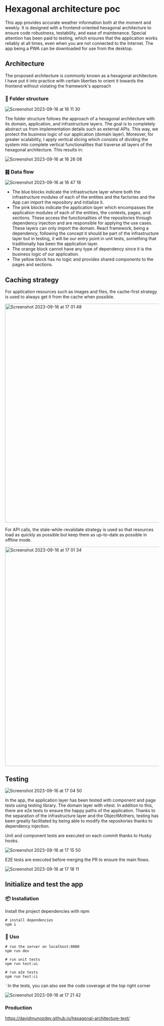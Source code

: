 # Hexagonal architecture poc

This app provides accurate weather information both at the moment and weekly. It is designed with a frontend-oriented hexagonal architecture to ensure code robustness, testability, and ease of maintenance. Special attention has been paid to testing, which ensures that the application works reliably at all times, even when you are not connected to the Internet. The app being a PWA can be downloaded for use from the desktop.

## Architecture
The proposed architecture is commonly known as a hexagonal architecture. I have put it into practice with certain liberties to orient it towards the frontend without violating the framework's approach

### 📂 Folder structure

![Screenshot 2023-09-16 at 16 11 30](https://github.com/davidmunozvi/BBVA-Technical-Test/assets/43704932/b75dcaed-c3c3-4b27-9e04-005509d47d72)

The folder structure follows the approach of a hexagonal architecture with its domain, application, and infrastructure layers. The goal is to completely abstract us from implementation details such as external APIs. This way, we protect the business logic of our application (domain layer).
Moreover, for greater scalability, I apply vertical slicing which consists of dividing the system into complete vertical functionalities that traverse all layers of the hexagonal architecture. This results in:

![Screenshot 2023-09-16 at 16 26 08](https://github.com/davidmunozvi/BBVA-Technical-Test/assets/43704932/5cee16fa-364a-4311-a94e-f9d5e9089c9c)

### ䷦ Data flow

![Screenshot 2023-09-16 at 16 47 18](https://github.com/davidmunozvi/BBVA-Technical-Test/assets/43704932/1addc34e-f770-4515-b435-9cc38350664e)

- The blue blocks indicate the infrastructure layer where both the infrastructure modules of each of the entities and the factories and the App can import the repository and initialize it.
- The pink blocks indicate the application layer which encompasses the application modules of each of the entities, the contexts, pages, and sections. These access the functionalities of the repositories through dependency injection and are responsible for applying the use cases. These layers can only import the domain. React framework, being a dependency, following the concept it should be part of the infrastructure layer but in testing, it will be our entry point in unit tests, something that traditionally has been the application layer.
- The orange block cannot have any type of dependency since it is the business logic of our application.
- The yellow block has no logic and provides shared components to the pages and sections.

## Caching strategy

For application resources such as images and files, the cache-first strategy is used to always get it from the cache when possible.

<img width="718" alt="Screenshot 2023-09-16 at 17 01 48" src="https://github.com/davidmunozvi/BBVA-Technical-Test/assets/43704932/7504e595-57f5-4613-9f9e-337bba318dda">


For API calls, the stale-while-revalidate strategy is used so that resources load as quickly as possible but keep them as up-to-date as possible in offline mode.

<img width="719" alt="Screenshot 2023-09-16 at 17 01 34" src="https://github.com/davidmunozvi/BBVA-Technical-Test/assets/43704932/1992b01c-78d9-4021-9380-c55d79016701">

## Testing

![Screenshot 2023-09-16 at 17 04 50](https://github.com/davidmunozvi/BBVA-Technical-Test/assets/43704932/2197bc66-5efc-4e14-ad55-c24ad898736f)

In the app, the application layer has been tested with component and page tests using testing library. The domain layer with vitest. In addition to this, there are e2e tests to ensure the happy paths of the application. Thanks to the separation of the infrastructure layer and the ObjectMothers, testing has been greatly facilitated by being able to modify the repositories thanks to dependency injection.

Unit and component tests are executed on each commit thanks to Husky hooks.

![Screenshot 2023-09-16 at 17 15 50](https://github.com/davidmunozvi/BBVA-Technical-Test/assets/43704932/b0d1e895-c823-4c35-8733-a3f8f58a6080)

E2E tests are executed before merging the PR to ensure the main flows.

![Screenshot 2023-09-16 at 17 18 11](https://github.com/davidmunozvi/BBVA-Technical-Test/assets/43704932/fafb1efe-7e21-4af9-a555-98358a0aeecf)

## Initialize and test the app

### 📦 Installation

Install the project dependencies with npm

```
# install dependencies
npm i
```

### 🚀 Uso

```
# run the server on localhost:8080
npm run dev

# run unit tests
npm run test:ui

# run e2e tests
npm run test:ci
```
`
In the tests, you can also see the code coverage at the top right corner

![Screenshot 2023-09-16 at 17 21 42](https://github.com/davidmunozvi/BBVA-Technical-Test/assets/43704932/2af53c17-48b1-4eec-a9d9-4209b85bdca9)

### Production
https://davidmunozdev.github.io/hexagonal-architecture-test/

